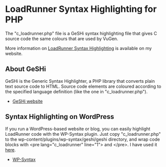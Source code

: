 LoadRunner Syntax Highlighting for PHP
======================================

The "c_loadrunner.php" file is a GeSHi syntax highlighting file that gives C source code the same colours that are used by VuGen.

More information on [LoadRunner Syntax Highlighting](http://www.myloadtest.com/loadrunner-syntax-highlighter/) is available on my website.

About GeSHi
-----------

GeSHi is the Generic Syntax Highlighter, a PHP library that converts plain text source code to HTML. Source code elements are coloured according to the specified language definition (like the one in "c_loadrunner.php").

* [GeSHi website](https://qbnz.com/highlighter/)

Syntax Highlighting on WordPress
--------------------------------

If you run a WordPress-based website or blog, you can easily highlight LoadRunner code with the WP-Syntax plugin. Just copy "c_loadrunner.php" to the wp-content/plugins/wp-syntax/geshi/geshi directory, and wrap code blocks with &lt;pre lang="c_loadrunner" line="1"&gt; and &lt;/pre&gt;. I have used it [here](http://www.myloadtest.com/loadrunner-syntax-highlighter/).

* [WP-Syntax](http://wordpress.org/extend/plugins/wp-syntax/)